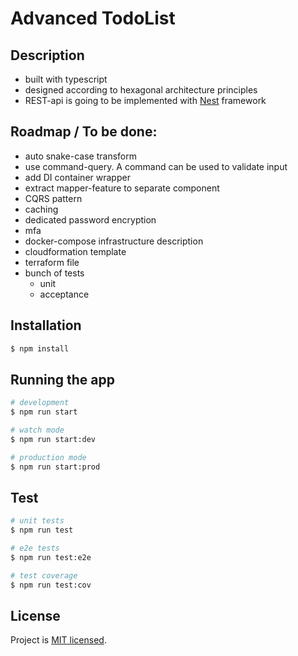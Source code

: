 # Advanced TodoList

## Description

- built with typescript
- designed according to hexagonal architecture principles
- REST-api is going to be implemented with [Nest](https://github.com/nestjs/nest) framework

## Roadmap / To be done:
- auto snake-case transform
- use command-query. A command can be used to validate input
- add DI container wrapper
- extract mapper-feature to separate component
- CQRS pattern
- caching
- dedicated password encryption
- mfa
- docker-compose infrastructure description
- cloudformation template
- terraform file
- bunch of tests
  - unit
  - acceptance

## Installation

```bash
$ npm install
```

## Running the app

```bash
# development
$ npm run start

# watch mode
$ npm run start:dev

# production mode
$ npm run start:prod
```

## Test

```bash
# unit tests
$ npm run test

# e2e tests
$ npm run test:e2e

# test coverage
$ npm run test:cov
```

## License

Project is [MIT licensed](LICENSE).
